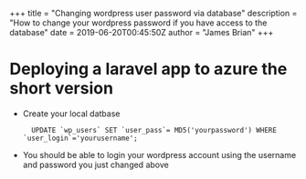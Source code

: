 +++
title = "Changing wordpress user password via database"
description = "How to change your wordpress password if you have access to the database"
date = 2019-06-20T00:45:50Z
author = "James Brian"
+++

# Deploying a laravel app to azure the short version

+ Create your local datbase

		UPDATE `wp_users` SET `user_pass`= MD5('yourpassword') WHERE `user_login`='yourusername';

+ You should be able to login your wordpress account using the username and password you just changed above
